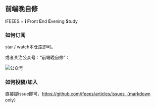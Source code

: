 ## 前端晚自修
IFEEES = **i** **F**ront **E**nd **E**vening **S**tudy

### 如何订阅
star / watch本仓库即可。

或者关注公众号：“前端晚自修”：

![公众号](http://pazgkbbu5.bkt.clouddn.com/ifeees.jpg)

### 如何投稿/加入
直接提issue即可，https://github.com/ifeees/articles/issues（markdown only）